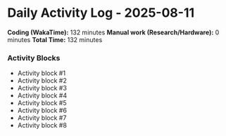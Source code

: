 # Daily Activity Log - 2025-08-11

**Coding (WakaTime):** 132 minutes
**Manual work (Research/Hardware):** 0 minutes
**Total Time:** 132 minutes

### Activity Blocks
- Activity block #1
- Activity block #2
- Activity block #3
- Activity block #4
- Activity block #5
- Activity block #6
- Activity block #7
- Activity block #8
